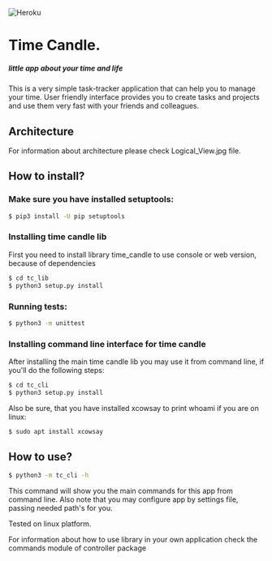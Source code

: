 ![Heroku](https://heroku-badge.herokuapp.com/?app=timecandle)
# Time Candle. #
##### little app about your time and life #####
This is a very simple task-tracker application that can help you to manage your time. User friendly interface provides you to create tasks and projects and use them very fast with your friends and colleagues.
## Architecture ##
For information about architecture please check Logical_View.jpg file.

## How to install? ##

### Make sure you have installed setuptools: ###
```bash
$ pip3 install -U pip setuptools 
```

### Installing time candle lib ###
First you need to install library time_candle to use console or web version, because of dependencies 
```bash
$ cd tc_lib
$ python3 setup.py install
```

### Running tests: ###
```bash
$ python3 -m unittest 
```

### Installing command line interface for time candle ###
After installing the main time candle lib you may use it from command line, if you'll do the following steps:
```bash
$ cd tc_cli
$ python3 setup.py install
```
Also be sure, that you have installed xcowsay to print whoami if you are on linux:
```bash
$ sudo apt install xcowsay
```

## How to use? ##
```bash
$ python3 -m tc_cli -h
```
This command will show you the main commands for this app from command line.
Also note that you may configure app by settings file, passing needed path's for you. 

Tested on linux platform.

For information about how to use library in your own application check the commands module of controller package  
